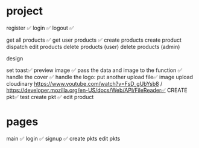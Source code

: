 # project

register ✅
login ✅
logout ✅

get all products ✅
get user products ✅
create products create product dispatch
edit products
delete products (user)
delete products (admin)

design

set toast✅
preview image ✅
pass the data and image to the function ✅
handle the cover ✅
handle the logo: put another upload file✅
image upload cloudinary https://www.youtube.com/watch?v=FsD_gUbYsb8 / https://developer.mozilla.org/en-US/docs/Web/API/FileReader✅
CREATE pkt✅
test create pkt ✅
edit product

# pages

main ✅
login ✅
signup ✅
create pkts
edit pkts
